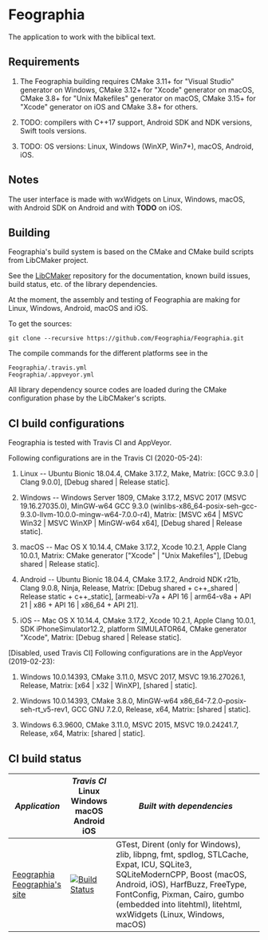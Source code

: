 # Feographia

The application to work with the biblical text.


## Requirements

1. The Feographia building requires CMake 3.11+ for "Visual Studio" generator on Windows, CMake 3.12+ for "Xcode" generator on macOS, CMake 3.8+ for "Unix Makefiles" generator on macOS, CMake 3.15+ for "Xcode" generator on iOS and CMake 3.8+ for others.

2. TODO: compilers with C++17 support, Android SDK and NDK versions, Swift tools versions.

3. TODO: OS versions: Linux, Windows (WinXP, Win7+), macOS, Android, iOS.


## Notes

The user interface is made with wxWidgets on Linux, Windows, macOS, with Android SDK on Android and with __TODO__ on iOS.


## Building

Feographia's build system is based on the CMake and CMake build scripts from LibCMaker project.

See the [LibCMaker](https://github.com/LibCMaker/LibCMaker) repository for the documentation, known build issues, build status, etc. of the library dependencies.

At the moment, the assembly and testing of Feographia are making for Linux, Windows, Android, macOS and iOS.

To get the sources:
```
git clone --recursive https://github.com/Feographia/Feographia.git
```

The compile commands for the different platforms see in the
```
Feographia/.travis.yml
Feographia/.appveyor.yml
```

All library dependency source codes are loaded during the CMake configuration phase by the LibCMaker's scripts.


## CI build configurations

Feographia is tested with Travis CI and AppVeyor.

Following configurations are in the Travis CI (2020-05-24):

1. Linux -- Ubuntu Bionic 18.04.4, CMake 3.17.2, Make, Matrix: [GCC 9.3.0 | Clang 9.0.0], [Debug shared | Release static].

2. Windows -- Windows Server 1809, CMake 3.17.2, MSVC 2017 (MSVC 19.16.27035.0), MinGW-w64 GCC 9.3.0 (winlibs-x86_64-posix-seh-gcc-9.3.0-llvm-10.0.0-mingw-w64-7.0.0-r4), Matrix: [MSVC x64 | MSVC Win32 | MSVC WinXP | MinGW-w64 x64], [Debug shared | Release static].

3. macOS -- Mac OS X 10.14.4, CMake 3.17.2, Xcode 10.2.1, Apple Clang 10.0.1, Matrix: CMake generator ["Xcode" | "Unix Makefiles"], [Debug shared | Release static].

4. Android -- Ubuntu Bionic 18.04.4, CMake 3.17.2, Android NDK r21b, Clang 9.0.8, Ninja, Release, Matrix: [Debug shared + c++_shared | Release static + c++_static], [armeabi-v7a + API 16 | arm64-v8a + API 21 | x86 + API 16 | x86_64 + API 21].

5. iOS -- Mac OS X 10.14.4, CMake 3.17.2, Xcode 10.2.1, Apple Clang 10.0.1, SDK iPhoneSimulator12.2, platform SIMULATOR64, CMake generator "Xcode", Matrix: [Debug shared | Release static].

[Disabled, used Travis CI] Following configurations are in the AppVeyor (2019-02-23):

1. Windows 10.0.14393, CMake 3.11.0, MSVC 2017, MSVC 19.16.27026.1, Release, Matrix: [x64 | x32 | WinXP], [shared | static].

2. Windows 10.0.14393, CMake 3.8.0, MinGW-w64 x86_64-7.2.0-posix-seh-rt_v5-rev1, GCC GNU 7.2.0, Release, x64, Matrix: [shared | static].

3. Windows 6.3.9600, CMake 3.11.0, MSVC 2015, MSVC 19.0.24241.7, Release, x64, Matrix: [shared | static].


## CI build status

 *Application*   | *Travis CI* <br> Linux <br> Windows <br> macOS <br> Android <br> iOS   | *Built with dependencies*
 --------------- | ---------------------------------------------------------------------- | ---------------------------
 [Feographia](https://github.com/Feographia/Feographia) <br> [Feographia's site](https://github.com/Feographia/Feographia) | [![Build Status](https://travis-ci.com/Feographia/Feographia.svg?branch=master)](https://travis-ci.com/Feographia/Feographia) | GTest, Dirent (only for Windows), zlib, libpng, fmt, spdlog, STLCache, Expat, ICU, SQLite3, SQLiteModernCPP, Boost (macOS, Android, iOS), HarfBuzz, FreeType, FontConfig, Pixman, Cairo, gumbo (embedded into litehtml), litehtml, wxWidgets (Linux, Windows, macOS)
